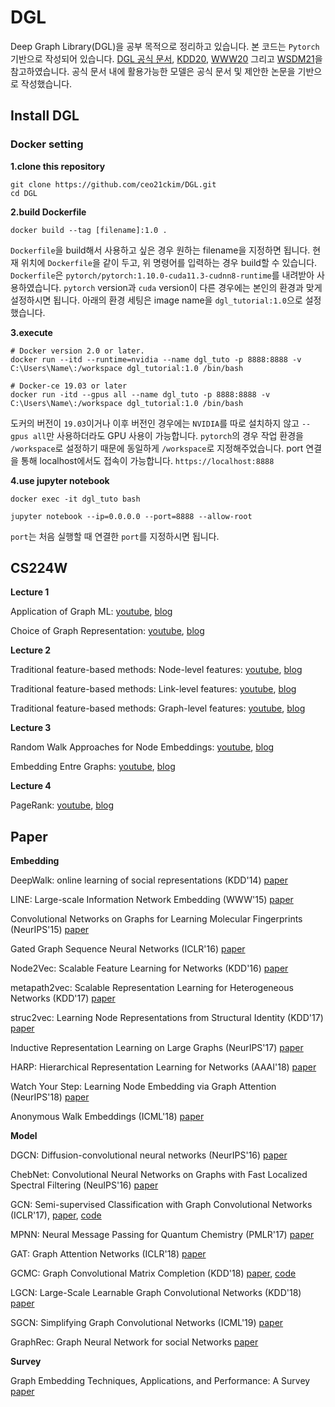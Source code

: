 # DGL

Deep Graph Library(DGL)을 공부 목적으로 정리하고 있습니다. 본 코드는 `Pytorch`기반으로 작성되어 있습니다. [DGL 공식 문서](https://docs.dgl.ai/index.html#getting-started), [KDD20](https://github.com/dglai/KDD20-Hands-on-Tutorial), [WWW20](https://github.com/dglai/WWW20-Hands-on-Tutorial) 그리고 [WSDM21](https://github.com/dglai/WSDM21-Hands-on-Tutorial)을 참고하였습니다. 공식 문서 내에 활용가능한 모델은 공식 문서 및 제안한 논문을 기반으로 작성했습니다. 

## Install DGL

### Docker setting
**1.clone this repository**
``` 
git clone https://github.com/ceo21ckim/DGL.git
cd DGL
```

**2.build Dockerfile**
```
docker build --tag [filename]:1.0 .
```
`Dockerfile`을 build해서 사용하고 싶은 경우 원하는 filename을 지정하면 됩니다. 현재 위치에 `Dockerfile`을 같이 두고, 위 명령어를 입력하는 경우 build할 수 있습니다. 
`Dockerfile`은 `pytorch/pytorch:1.10.0-cuda11.3-cudnn8-runtime`를 내려받아 사용하였습니다. `pytorch` version과 `cuda` version이 다른 경우에는 본인의 환경과 맞게 설정하시면 됩니다. 아래의 환경 세팅은 image name을 `dgl_tutorial:1.0`으로 설정했습니다. 


**3.execute**

```
# Docker version 2.0 or later.
docker run --itd --runtime=nvidia --name dgl_tuto -p 8888:8888 -v C:\Users\Name\:/workspace dgl_tutorial:1.0 /bin/bash
```

```
# Docker-ce 19.03 or later
docker run -itd --gpus all --name dgl_tuto -p 8888:8888 -v C:\Users\Name\:/workspace dgl_tutorial:1.0 /bin/bash
```

도커의 버전이 `19.03`이거나 이후 버전인 경우에는 `NVIDIA`를 따로 설치하지 않고 `--gpus all`만 사용하더라도 GPU 사용이 가능합니다. `pytorch`의 경우 작업 환경을 `/workspace`로 설정하기 때문에 동일하게 `/workspace`로 지정해주었습니다. port 연결을 통해 localhost에서도 접속이 가능합니다. `https://localhost:8888`


**4.use jupyter notebook**
```
docker exec -it dgl_tuto bash

jupyter notebook --ip=0.0.0.0 --port=8888 --allow-root
```
`port`는 처음 실행할 때 연결한 `port`를 지정하시면 됩니다. 


## CS224W

**Lecture 1**

Application of Graph ML: [youtube](https://www.youtube.com/watch?v=aBHC6xzx9YI&list=PLoROMvodv4rPLKxIpqhjhPgdQy7imNkDn&index=2), [blog](https://ok-lab.tistory.com/184)

Choice of Graph Representation: [youtube](https://www.youtube.com/watch?v=P-m1Qv6-8cI&list=PLoROMvodv4rPLKxIpqhjhPgdQy7imNkDn&index=3), [blog](https://ok-lab.tistory.com/185)

**Lecture 2**

Traditional feature-based methods: Node-level features: [youtube](https://www.youtube.com/watch?v=3IS7UhNMQ3U&list=PLoROMvodv4rPLKxIpqhjhPgdQy7imNkDn&index=4), [blog](https://ok-lab.tistory.com/186) 

Traditional feature-based methods: Link-level features: [youtube](https://www.youtube.com/watch?v=4dVwlE9jYxY&list=PLoROMvodv4rPLKxIpqhjhPgdQy7imNkDn&index=5), [blog](https://ok-lab.tistory.com/216#Link-Level_feature)

Traditional feature-based methods: Graph-level features: [youtube](https://www.youtube.com/watch?v=buzsHTa4Hgs&list=PLoROMvodv4rPLKxIpqhjhPgdQy7imNkDn&index=6), [blog](https://ok-lab.tistory.com/217)

**Lecture 3**

Random Walk Approaches for Node Embeddings: [youtube](https://www.youtube.com/watch?v=Xv0wRy66Big&list=PLoROMvodv4rPLKxIpqhjhPgdQy7imNkDn&index=8), [blog](https://ok-lab.tistory.com/218?category=937496)

Embedding Entre Graphs: [youtube](https://www.youtube.com/watch?v=eliMLfJeu7A&list=PLoROMvodv4rPLKxIpqhjhPgdQy7imNkDn&index=9), [blog](https://ok-lab.tistory.com/222)

**Lecture 4**

PageRank: [youtube](https://www.youtube.com/watch?v=TU0ankRcHmo&list=PLoROMvodv4rPLKxIpqhjhPgdQy7imNkDn&index=10), [blog](https://ok-lab.tistory.com/223)

## Paper ##

**Embedding**

DeepWalk: online learning of social representations (KDD'14) [paper](https://arxiv.org/pdf/1403.6652.pdf)

LINE: Large-scale Information Network Embedding (WWW'15) [paper](https://arxiv.org/pdf/1503.03578.pdf)

Convolutional Networks on Graphs for Learning Molecular Fingerprints (NeurIPS'15) [paper](https://arxiv.org/pdf/1509.09292.pdf)

Gated Graph Sequence Neural Networks (ICLR'16) [paper](https://arxiv.org/pdf/1511.05493.pdf)

Node2Vec: Scalable Feature Learning for Networks (KDD'16) [paper](https://arxiv.org/pdf/1607.00653.pdf)

metapath2vec: Scalable Representation Learning for Heterogeneous Networks (KDD'17) [paper](https://ericdongyx.github.io/papers/KDD17-dong-chawla-swami-metapath2vec.pdf)

struc2vec: Learning Node Representations from Structural Identity (KDD'17) [paper](https://arxiv.org/pdf/1704.03165.pdf)

Inductive Representation Learning on Large Graphs (NeurIPS'17) [paper](https://arxiv.org/pdf/1706.02216.pdf)

HARP: Hierarchical Representation Learning for Networks (AAAI'18) [paper](https://arxiv.org/pdf/1706.07845.pdf)

Watch Your Step: Learning Node Embedding via Graph Attention (NeurIPS'18) [paper](https://arxiv.org/pdf/1710.09599.pdf)

Anonymous Walk Embeddings (ICML'18) [paper](https://arxiv.org/pdf/1805.11921.pdf)


**Model**

DGCN: Diffusion-convolutional neural networks (NeurIPS'16) [paper](https://arxiv.org/pdf/1511.02136.pdf)

ChebNet: Convolutional Neural Networks on Graphs with Fast Localized Spectral Filtering (NeuIPS'16) [paper](https://arxiv.org/pdf/1606.09375.pdf)

GCN: Semi-supervised Classification with Graph Convolutional Networks (ICLR'17), [paper](https://arxiv.org/pdf/1609.02907.pdf), [code](https://github.com/ceo21ckim/DGL-tutorial/blob/main/models/GraphConv/Implementation.ipynb)

MPNN: Neural Message Passing for Quantum Chemistry (PMLR'17) [paper](https://arxiv.org/pdf/1704.01212.pdf)

GAT: Graph Attention Networks (ICLR'18) [paper](https://arxiv.org/pdf/1710.10903.pdf)

GCMC: Graph Convolutional Matrix Completion (KDD'18) [paper](https://arxiv.org/pdf/1706.02263.pdf), [code](https://github.com/ceo21ckim/DGL-tutorial/blob/main/models/GCMC/RecSys(GCMC).ipynb)

LGCN: Large-Scale Learnable Graph Convolutional Networks (KDD'18) [paper](https://arxiv.org/pdf/1808.03965.pdf)

SGCN: Simplifying Graph Convolutional Networks (ICML'19) [paper](http://proceedings.mlr.press/v97/wu19e/wu19e.pdf)

GraphRec: Graph Neural Network for social Networks [paper](https://arxiv.org/pdf/1902.07243.pdf)


**Survey**

Graph Embedding Techniques, Applications, and Performance: A Survey [paper](https://arxiv.org/pdf/1705.02801.pdf)
